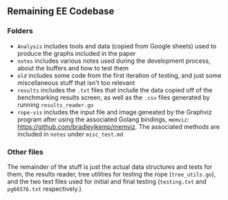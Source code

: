 ## Remaining EE Codebase

### Folders
- ``Analysis`` includes tools and data (copied from Google sheets) used to produce the graphs included in the paper
- ``notes`` includes various notes used during the development process, about the buffers and how to test them
- ``old`` includes some code from the first iteration of testing, and just some miscellaneous stuff that isn't too relevant
- ``results`` includes the ``.txt`` files that include the data copied off of the benchmarking results screen, as well as the ``.csv`` files generated by running ``results_reader.go``
- ``rope-vis`` includes the input file and image geneated by the Graphviz program after using the associated Golang bindings, ``memviz``: https://github.com/bradleyjkemp/memviz. The associated methods are included in ``notes`` under ``misc_test.md``

### Other files
The remainder of the stuff is just the actual data structures and tests for them, the results reader, tree utilities for testing the rope (``tree_utils.go``), and the two text files used for initial and final testing (``testing.txt`` and ``pg66576.txt`` respectively.)